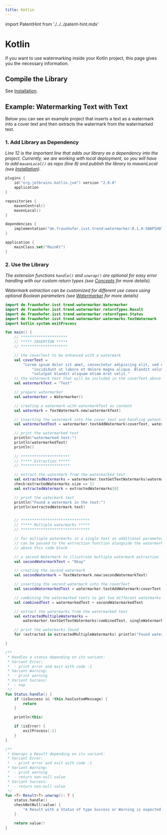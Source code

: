 ```yaml
---
title: Kotlin
---
```


<!--
 Copyright (c) 2024 Fraunhofer-Gesellschaft zur Förderung der angewandten Forschung e.V.

 This work is licensed under the Fraunhofer License (on the basis of the MIT license)
 that can be found in the LICENSE file.
-->

import PatentHint from './../../patent-hint.mdx'

<PatentHint components={props.components} />

# Kotlin
If you want to use watermarking inside your Kotlin project, this page gives you the necessary
information.

## Compile the Library
See [Installation](../installation).

## Example: Watermarking Text with Text
Below you can see an example project that inserts a text as a watermark into a cover text and then
extracts the watermark from the watermarked text.

### 1. Add Library as Dependency
*Line 12 is the important line that adds our library as a dependency into the project. Currently, we
are working with local deployment, so you will have to add `mavenLocal()` as repo (line 8) and
publish the library to mavenLocal (see [Installation](../installation)).*
```kt title="build.gradle.kts" showLineNumbers
plugins {
    id("org.jetbrains.kotlin.jvm") version "2.0.0"
    application
}

repositories {
    mavenCentral()
    mavenLocal()
}

dependencies {
    implementation("de.fraunhofer.isst.trend:watermarker:0.1.0-SNAPSHOT")
}

application {
    mainClass.set("MainKt")
}
```

### 2. Use the Library
*The extension functions `handle()` and `unwrap()` are optional for easy error handling with our
custom return types (see [Concepts](../../../development/watermarker/concepts/#error-handling-1)
for more details).*

*Watermark extraction can be customized for different use cases using optional Boolean parameters
(see [Watermarker](../#extraction-customization) for more details)*

```kt title="src/main/kotlin/Main.kt" showLineNumbers
import de.fraunhofer.isst.trend.watermarker.Watermarker
import de.fraunhofer.isst.trend.watermarker.returnTypes.Result
import de.fraunhofer.isst.trend.watermarker.returnTypes.Status
import de.fraunhofer.isst.trend.watermarker.watermarks.TextWatermark
import kotlin.system.exitProcess

fun main() {
    // *********************
    // ***** INSERTION *****
    // *********************

    // the coverText to be enhanced with a watermark
    val coverText =
        "Lorem ipsum dolor sit amet, consectetur adipiscing elit, sed do eiusmod tempor " +
            "incididunt ut labore et dolore magna aliqua. Blandit volutpat maecenas " +
            "volutpat blandit aliquam etiam erat velit."
    // the watermark text that will be included in the coverText above
    val watermarkText = "Test"

    // prepare watermarker
    val watermarker = Watermarker()

    // creating a watermark with watermarkText as content
    val watermark = TextWatermark.new(watermarkText)

    // inserting the watermark into the cover text and handling potential errors and warnings
    val watermarkedText = watermarker.textAddWatermark(coverText, watermark).unwrap()

    // print the watermarked text
    println("watermarked text:")
    println(watermarkedText)
    println()
    
    // **********************
    // ***** Extraction *****
    // **********************

    // extract the watermark from the watermarked text
    val extractedWatermarks = watermarker.textGetTextWatermarks(watermarkedText).unwrap()
    check(extractedWatermarks.size == 1)
    val extractedWatermark = extractedWatermarks[0]

    // print the watermark text
    println("Found a watermark in the text:")
    println(extractedWatermark.text)


    // *******************************
    // ***** Multiple watermarks *****
    // *******************************

    // for multiple watermarks in a single text an additional parameter 'singleWatermark = false'
    // can be passed to the extraction function alongside the watermarked text, details are linked 
    // above this code block 

    // a second Watermark to illustrate multiple watermark extraction
    val secondWatermarkText = "Okay"

    // creating the second watermark
    val secondWatermark = TextWatermark.new(secondWatermarkText)

    // inserting the second watermark into the coverText
    val secondWatermarkedText = watermarker.textAddWatermark(coverText, secondWatermark).unwrap()

    // combining the watermarked texts to get two different watermarks in one Text
    val combinedText = watermarkedText + secondWatermarkedText

    // extract the watermarks from the watermarked text
    val extractedMultipleWatermarks =
        watermarker.textGetTextWatermarks(combinedText, singleWatermark = false).unwrap()

    // print the watermarks found
    for (extracted in extractedMultipleWatermarks) println("Found watermark: $extracted")

}

/**
 * Handles a status depending on its variant:
 * Variant Error:
 *  - print error and exit with code -1
 * Variant Warning:
 *  - print warning
 * Variant Success:
 *  - nop
 */
fun Status.handle() {
    if (isSuccess && !this.hasCustomMessage) {
        return
    }

    println(this)

    if (isError) {
        exitProcess(-1)
    }
}

/**
 * Unwraps a Result depending on its variant:
 * Variant Error:
 *  - print error and exit with code -1
 * Variant Warning:
 *  - print warning
 *  - return non-null value
 * Variant Success:
 *  - return non-null value
 */
fun <T> Result<T>.unwrap(): T {
    status.handle()
    checkNotNull(value) {
        "A Result with a Status of type Success or Warning is expected to have a value"
    }

    return value!!
}
```
